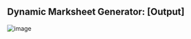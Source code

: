 ## Dynamic Marksheet Generator: [Output]
![image](https://github.com/user-attachments/assets/ea6b952a-1417-4db6-bd46-d5ad10ba8b7d)
